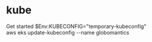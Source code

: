 # kube


Get started
$Env:KUBECONFIG="temporary-kubeconfig"  
aws eks update-kubeconfig --name globomantics
